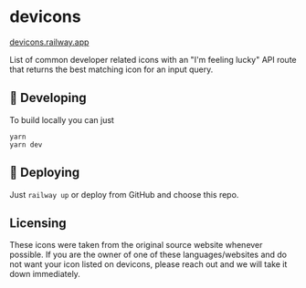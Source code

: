# devicons

[devicons.railway.app](https://devicons.railway.app)

List of common developer related icons with an "I'm feeling lucky" API route that returns the best matching icon for an input query.

## 🔨 Developing

To build locally you can just

```
yarn
yarn dev
```

## 🚀 Deploying

Just `railway up` or deploy from GitHub and choose this repo.

## Licensing

These icons were taken from the original source website whenever possible. If you are the owner of one of these languages/websites and do not want your icon listed on devicons, please reach out and we will take it down immediately.

